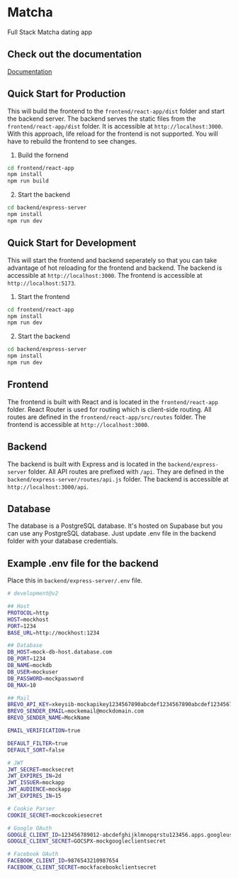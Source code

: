 # Matcha

Full Stack Matcha dating app

## Check out the documentation
[Documentation](https://matcha-ashen.vercel.app)

## Quick Start for Production

This will build the frontend to the `frontend/react-app/dist` folder and start the backend server.
The backend serves the static files from the `frontend/react-app/dist` folder.
It is accessible at `http://localhost:3000`.
With this approach, life reload for the frontend is not supported. You will have to rebuild the frontend to see changes.


1. Build the fornend
```bash
cd frontend/react-app
npm install
npm run build
````

2. Start the backend

```bash
cd backend/express-server
npm install
npm run dev
```

## Quick Start for Development

This will start the frontend and backend seperately so that you can take advantage of hot reloading for the frontend and backend.
The backend is accessible at `http://localhost:3000`. The frontend is accessible at `http://localhost:5173`.

1. Start the frontend

```bash
cd frontend/react-app
npm install
npm run dev
```

2. Start the backend

```bash
cd backend/express-server
npm install
npm run dev
```

## Frontend

The frontend is built with React and is located in the `frontend/react-app` folder.
React Router is used for routing which is client-side routing.
All routes are defined in the `frontend/react-app/src/routes` folder.
The frontend is accessible at `http://localhost:3000`.

## Backend

The backend is built with Express and is located in the `backend/express-server` folder.
All API routes are prefixed with `/api`.
They are defined in the `backend/express-server/routes/api.js` folder.
The backend is accessible at `http://localhost:3000/api`.

## Database

The database is a PostgreSQL database.
It's hosted on Supabase but you can use any PostgreSQL database. Just update .env file in the backend folder with your database credentials.


## Example .env file for the backend

Place this in `backend/express-server/.env` file.

```bash
# development@v2

## Host
PROTOCOL=http
HOST=mockhost
PORT=1234
BASE_URL=http://mockhost:1234

## Database
DB_HOST=mock-db-host.database.com
DB_PORT=1234
DB_NAME=mockdb
DB_USER=mockuser
DB_PASSWORD=mockpassword
DB_MAX=10

## Mail
BREVO_API_KEY=xkeysib-mockapikey1234567890abcdef1234567890abcdef1234567890abcdef12345678
BREVO_SENDER_EMAIL=mockemail@mockdomain.com
BREVO_SENDER_NAME=MockName

EMAIL_VERIFICATION=true

DEFAULT_FILTER=true
DEFAULT_SORT=false

# JWT
JWT_SECRET=mocksecret
JWT_EXPIRES_IN=2d
JWT_ISSUER=mockapp
JWT_AUDIENCE=mockapp
JWT_EXPIRES_IN=15

# Cookie Parser
COOKIE_SECRET=mockcookiesecret

# Google OAuth
GOOGLE_CLIENT_ID=123456789012-abcdefghijklmnopqrstu123456.apps.googleusercontent.com
GOOGLE_CLIENT_SECRET=GOCSPX-mockgoogleclientsecret

# Facebook OAuth
FACEBOOK_CLIENT_ID=9876543210987654
FACEBOOK_CLIENT_SECRET=mockfacebookclientsecret
```
